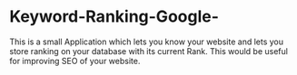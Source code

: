 # Keyword-Ranking-Google-
This is a small Application which lets you know your website and lets you store ranking on your database with its current Rank. This would be useful for improving SEO of your website.
